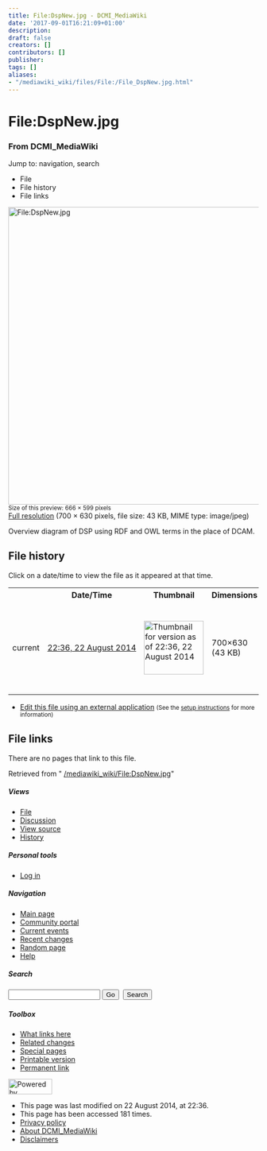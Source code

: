 ```yaml
---
title: File:DspNew.jpg - DCMI_MediaWiki
date: '2017-09-01T16:21:09+01:00'
description: 
draft: false
creators: []
contributors: []
publisher: 
tags: []
aliases:
- "/mediawiki_wiki/files/File:/File_DspNew.jpg.html"
---
```


<a id="top"></a>
# File:DspNew.jpg

### From DCMI\_MediaWiki

Jump to: navigation, search
<!-- start content -->
- File
- File history
- File links

 [<img alt="File:DspNew.jpg" src="/images/a/ae/DspNew.jpg" width="666" height="599">](/mediawiki_wiki/files/DspNew.jpg)  
<small>Size of this preview: 666 × 599 pixels</small>  
 [Full resolution](/images/a/ae/DspNew.jpg)‎ (700 × 630 pixels, file size: 43 KB, MIME type: image/jpeg)

Overview diagram of DSP using RDF and OWL terms in the place of DCAM.

<!-- 
NewPP limit report
Preprocessor node count: 1/1000000
Post-expand include size: 0/2097152 bytes
Template argument size: 0/2097152 bytes
Expensive parser function count: 0/100
-->
## File history

Click on a date/time to view the file as it appeared at that time.

<table class="wikitable filehistory">
  <tr>
    <td></td>
    <th>Date/Time</th>
    <th>Thumbnail</th>
    <th>Dimensions</th>
    <th>User</th>
    <th>Comment</th>
  </tr>
  <tr>
    <td>current</td>
    <td class="filehistory-selected" style="white-space: nowrap;"><a href="/mediawiki_wiki/files/DspNew.jpg">22:36, 22 August 2014</a></td>
    <td><a href="/images/a/ae/DspNew.jpg"><img alt="Thumbnail for version as of 22:36, 22 August 2014" src="/images/a/ae/DspNew.jpg" width="120" height="108"></a></td>
    <td>700×630 <span style="white-space: nowrap;">(43 KB)</span>
    </td>
    <td>
      <a href="/index.php/User:KarenCoyle" title="User:KarenCoyle" class="mw-userlink">KarenCoyle</a> <span style="white-space: nowrap;"> <span class="mw-usertoollinks">(<a href="/index.php/User_talk:KarenCoyle" title="User talk:KarenCoyle">Talk</a> | <a href="/index.php/Special:Contributions/KarenCoyle" title="Special:Contributions/KarenCoyle">contribs</a>)</span></span>
    </td>
    <td> <span class="comment">(Overview diagram of DSP using RDF and OWL terms in the place of DCAM.)</span>
    </td>
  </tr>
</table>

  

- [Edit this file using an external application](/index.php?title=File:DspNew.jpg&action=edit&externaledit=true&mode=file "File:DspNew.jpg") <small>(See the <a href="http://www.mediawiki.org/wiki/Manual:External_editors" class="external text" rel="nofollow">setup instructions</a> for more information)</small>

## File links

There are no pages that link to this file.

Retrieved from " [/mediawiki_wiki/File:DspNew.jpg](/mediawiki_wiki/files/File:/File:DspNew.jpg.html)"

<!-- end content -->

##### Views

- [File](/mediawiki_wiki/files/File:/File:DspNew.jpg.html)
- [Discussion](/index.php?title=File_talk:DspNew.jpg&action=edit&redlink=1 "Discussion about the content page [t]")
- [View source](/index.php?title=File:DspNew.jpg&action=edit "This page is protected.
You can view its source [e]")
- [History](/index.php?title=File:DspNew.jpg&action=history "Past revisions of this page [h]")

##### Personal tools

- [Log in](/index.php?title=Special:UserLogin&returnto=File:DspNew.jpg "You are encouraged to log in; however, it is not mandatory [o]")

<script type="text/javascript"> if (window.isMSIE55) fixalpha(); </script>

##### Navigation

- [Main page](/index.php/Main_Page "Visit the main page [z]")
- [Community portal](/index.php/DCMI_MediaWiki:Community_portal "About the project, what you can do, where to find things")
- [Current events](/index.php/DCMI_MediaWiki:Current_events "Find background information on current events")
- [Recent changes](/index.php/Special:RecentChanges "The list of recent changes in the wiki [r]")
- [Random page](/index.php/Special:Random "Load a random page [x]")
- [Help](/index.php/Help:Contents "The place to find out")

##### <label for="searchInput">Search</label>

<form action="/index.php" id="searchform">
				<input type="hidden" name="title" value="Special:Search">
				<input id="searchInput" title="Search DCMI_MediaWiki" accesskey="f" type="search" name="search">
				<input type="submit" name="go" class="searchButton" id="searchGoButton" value="Go" title="Go to a page with this exact name if exists"> 
				<input type="submit" name="fulltext" class="searchButton" id="mw-searchButton" value="Search" title="Search the pages for this text">
			</form>

##### Toolbox

- [What links here](/index.php/Special:WhatLinksHere/File:DspNew.jpg "List of all wiki pages that link here [j]")
- [Related changes](/index.php/Special:RecentChangesLinked/File:DspNew.jpg "Recent changes in pages linked from this page [k]")
- [Special pages](/index.php/Special:SpecialPages "List of all special pages [q]")
- [Printable version](/index.php?title=File:DspNew.jpg&printable=yes "Printable version of this page [p]")
- [Permanent link](/index.php?title=File:DspNew.jpg&oldid=8266 "Permanent link to this revision of the page")

<!-- end of the left (by default at least) column -->

 [<img src="/skins/common/images/poweredby_mediawiki_88x31.png" height="31" width="88" alt="Powered by MediaWiki">](http://www.mediawiki.org/)

- This page was last modified on 22 August 2014, at 22:36.
- This page has been accessed 181 times.
- [Privacy policy](/index.php/DCMI_MediaWiki:Privacy_policy "DCMI MediaWiki:Privacy policy")
- [About DCMI\_MediaWiki](/index.php/DCMI_MediaWiki:About "DCMI MediaWiki:About")
- [Disclaimers](/index.php/DCMI_MediaWiki:General_disclaimer "DCMI MediaWiki:General disclaimer")

<script>if (window.runOnloadHook) runOnloadHook();</script><!-- Served in 0.447 secs. -->
